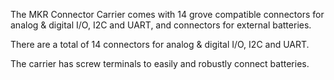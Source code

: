 <FeatureDescription>

The MKR Connector Carrier comes with 14 grove compatible connectors for analog & digital I/O, I2C and UART, and connectors for external batteries.

</FeatureDescription>

<FeatureList>

<Feature title="Grove connectors" image="connection">

There are a total of 14 connectors for analog & digital I/O, I2C and UART.

  <FeatureLink variant="primary" title="Documentation" url="/tutorials/mkr-connector-carrier/connector-dht-to-oled"/>
</Feature>

<Feature title="Screw terminals" image="power">

The carrier has screw terminals to easily and robustly connect batteries.

  <FeatureLink variant="primary" title="Documentation" url="/tutorials/mkr-connector-carrier/connector-basics"/>
</Feature>

</FeatureList>
